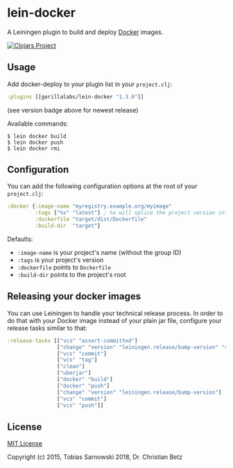 # lein-docker

A Leiningen plugin to build and deploy [Docker](https://www.docker.com/) images.

[![Clojars Project](https://img.shields.io/clojars/v/gorillalabs/lein-docker.svg)](http://clojars.org/gorillalabs/lein-docker)

## Usage

Add docker-deploy to your plugin list in your `project.clj`:

```clojure
:plugins [[gorillalabs/lein-docker "1.3.0"]]
```

(see version badge above for newest release)

Available commands:

    $ lein docker build
    $ lein docker push
    $ lein docker rmi

## Configuration

You can add the following configuration options at the root of your `project.clj`:

```clojure
:docker {:image-name "myregistry.example.org/myimage"
         :tags ["%s" "latest"] ; %s will splice the project version into the tag
         :dockerfile "target/dist/Dockerfile"
         :build-dir  "target"}
```

Defaults:

* `:image-name` is your project's name (without the group ID)
* `:tags` is your project's version
* `:dockerfile` points to `Dockerfile`
* `:build-dir` points to the project's root

## Releasing your docker images

You can use Leiningen to handle your technical release process.
In order to do that with your Docker image instead of your plain jar file, configure your
release tasks similar to that:

```clojure
:release-tasks [["vcs" "assert-committed"]
                ["change" "version" "leiningen.release/bump-version" "release"]
                ["vcs" "commit"]
                ["vcs" "tag"]
                ["clean"]
                ["uberjar"]
                ["docker" "build"]
                ["docker" "push"]
                ["change" "version" "leiningen.release/bump-version"]
                ["vcs" "commit"]
                ["vcs" "push"]]
```

## License

[MIT License](LICENSE)

Copyright (c) 2015, Tobias Sarnowski
              2018, Dr. Christian Betz

